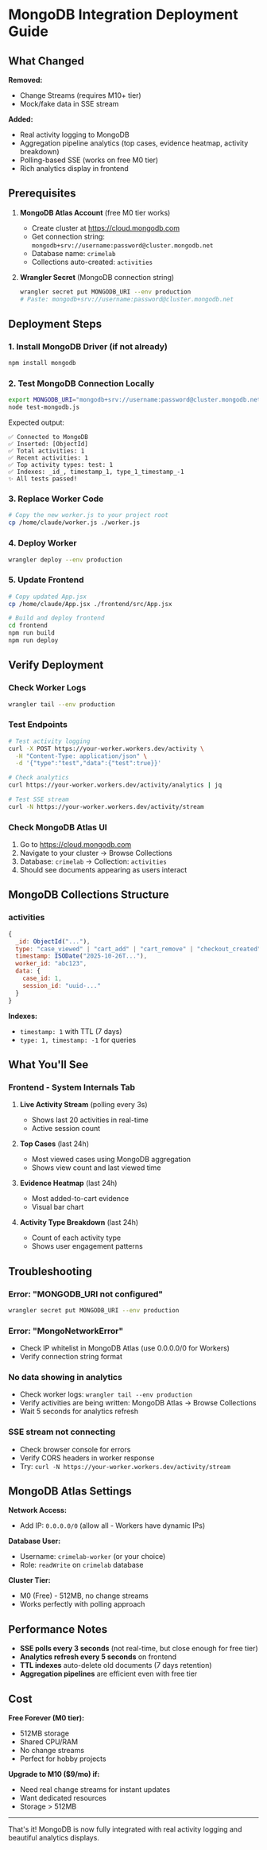 # MongoDB Integration Deployment Guide

## What Changed

**Removed:**
- Change Streams (requires M10+ tier)
- Mock/fake data in SSE stream

**Added:**
- Real activity logging to MongoDB
- Aggregation pipeline analytics (top cases, evidence heatmap, activity breakdown)
- Polling-based SSE (works on free M0 tier)
- Rich analytics display in frontend

## Prerequisites

1. **MongoDB Atlas Account** (free M0 tier works)
   - Create cluster at https://cloud.mongodb.com
   - Get connection string: `mongodb+srv://username:password@cluster.mongodb.net`
   - Database name: `crimelab`
   - Collections auto-created: `activities`

2. **Wrangler Secret** (MongoDB connection string)
   ```bash
   wrangler secret put MONGODB_URI --env production
   # Paste: mongodb+srv://username:password@cluster.mongodb.net
   ```

## Deployment Steps

### 1. Install MongoDB Driver (if not already)
```bash
npm install mongodb
```

### 2. Test MongoDB Connection Locally
```bash
export MONGODB_URI="mongodb+srv://username:password@cluster.mongodb.net"
node test-mongodb.js
```

Expected output:
```
✅ Connected to MongoDB
✅ Inserted: [ObjectId]
✅ Total activities: 1
✅ Recent activities: 1
✅ Top activity types: test: 1
✅ Indexes: _id_, timestamp_1, type_1_timestamp_-1
✨ All tests passed!
```

### 3. Replace Worker Code
```bash
# Copy the new worker.js to your project root
cp /home/claude/worker.js ./worker.js
```

### 4. Deploy Worker
```bash
wrangler deploy --env production
```

### 5. Update Frontend
```bash
# Copy updated App.jsx
cp /home/claude/App.jsx ./frontend/src/App.jsx

# Build and deploy frontend
cd frontend
npm run build
npm run deploy
```

## Verify Deployment

### Check Worker Logs
```bash
wrangler tail --env production
```

### Test Endpoints
```bash
# Test activity logging
curl -X POST https://your-worker.workers.dev/activity \
  -H "Content-Type: application/json" \
  -d '{"type":"test","data":{"test":true}}'

# Check analytics
curl https://your-worker.workers.dev/activity/analytics | jq

# Test SSE stream
curl -N https://your-worker.workers.dev/activity/stream
```

### Check MongoDB Atlas UI
1. Go to https://cloud.mongodb.com
2. Navigate to your cluster → Browse Collections
3. Database: `crimelab` → Collection: `activities`
4. Should see documents appearing as users interact

## MongoDB Collections Structure

### activities
```javascript
{
  _id: ObjectId("..."),
  type: "case_viewed" | "cart_add" | "cart_remove" | "checkout_created" | "case_solved",
  timestamp: ISODate("2025-10-26T..."),
  worker_id: "abc123",
  data: {
    case_id: 1,
    session_id: "uuid-..."
  }
}
```

**Indexes:**
- `timestamp: 1` with TTL (7 days)
- `type: 1, timestamp: -1` for queries

## What You'll See

### Frontend - System Internals Tab

1. **Live Activity Stream** (polling every 3s)
   - Shows last 20 activities in real-time
   - Active session count

2. **Top Cases** (last 24h)
   - Most viewed cases using MongoDB aggregation
   - Shows view count and last viewed time

3. **Evidence Heatmap** (last 24h)
   - Most added-to-cart evidence
   - Visual bar chart

4. **Activity Type Breakdown** (last 24h)
   - Count of each activity type
   - Shows user engagement patterns

## Troubleshooting

### Error: "MONGODB_URI not configured"
```bash
wrangler secret put MONGODB_URI --env production
```

### Error: "MongoNetworkError"
- Check IP whitelist in MongoDB Atlas (use 0.0.0.0/0 for Workers)
- Verify connection string format

### No data showing in analytics
- Check worker logs: `wrangler tail --env production`
- Verify activities are being written: MongoDB Atlas → Browse Collections
- Wait 5 seconds for analytics refresh

### SSE stream not connecting
- Check browser console for errors
- Verify CORS headers in worker response
- Try: `curl -N https://your-worker.workers.dev/activity/stream`

## MongoDB Atlas Settings

**Network Access:**
- Add IP: `0.0.0.0/0` (allow all - Workers have dynamic IPs)

**Database User:**
- Username: `crimelab-worker` (or your choice)
- Role: `readWrite` on `crimelab` database

**Cluster Tier:**
- M0 (Free) - 512MB, no change streams
- Works perfectly with polling approach

## Performance Notes

- **SSE polls every 3 seconds** (not real-time, but close enough for free tier)
- **Analytics refresh every 5 seconds** on frontend
- **TTL indexes** auto-delete old documents (7 days retention)
- **Aggregation pipelines** are efficient even with free tier

## Cost

**Free Forever (M0 tier):**
- 512MB storage
- Shared CPU/RAM
- No change streams
- Perfect for hobby projects

**Upgrade to M10 ($9/mo) if:**
- Need real change streams for instant updates
- Want dedicated resources
- Storage > 512MB

---

That's it! MongoDB is now fully integrated with real activity logging and beautiful analytics displays.
